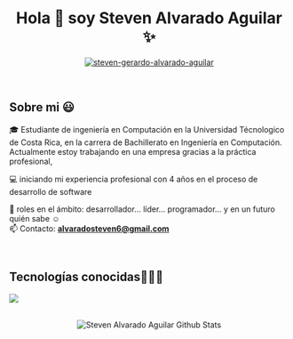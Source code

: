 <h1 align="center">Hola 👋  soy Steven Alvarado Aguilar ✨ </h1> 

<p align="center">
<a href="https://www.linkedin.com/in/steven-gerardo-alvarado-aguilar-2868b014a/" target="blank"><img align="center" src="https://img.shields.io/badge/LinkedIn-0077B5?style=for-the-badge&logo=linkedin&logoColor=white" alt="steven-gerardo-alvarado-aguilar"/></a>

</p>
<br>

<h2>Sobre mi 😃</h2>
<!--Intro start-->

<p align="left">
🎓 Estudiante de ingeniería en Computación en la Universidad Técnologico de Costa Rica, en la carrera de Bachillerato en Ingeniería en Computación. Actualmente estoy trabajando en una empresa gracias a la práctica profesional,

💻 iniciando mi experiencia profesional con 4 años en el proceso de desarrollo de software

📝 roles en el ámbito: desarrollador... líder...  programador... y en un futuro quién sabe ☺️
</br>
📫 Contacto: **alvaradosteven6@gmail.com**
<!--Intro end-->
</p>
<br>

<h2 >Tecnologías conocidas👨🏻‍💻</h2>
<!--tech stack icons-->
<p align="left">
<a href="https://skillicons.dev">
<img src="https://skillicons.dev/icons?i=androidstudio,c,cs,cpp,java,py,dotnet,azure,react,css,html,js,nodejs,mysql,sqlite,firebase,git,github,docker,materialui,bootstrap,graphql,postman,solidity,netlify,vscode,bash,linux&perline=12" />
</a>
</p>
<br>
<!--- stats (end) -->

</div>

<div align="center">

<img align="center" src="https://github-readme-stats.vercel.app/api?username=StevenAlvaradoAguilar&include_all_commits=true&count_private=true&show_icons=true&line_height=20&title_color=7A7ADB&icon_color=2234AE&text_color=D3D3D3&bg_color=0,000000,130F40" alt="Steven Alvarado Aguilar Github Stats"> 
